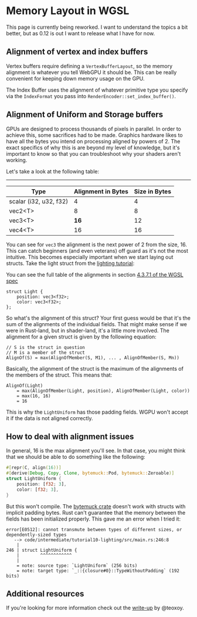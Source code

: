 # Memory Layout in WGSL

<div class="warn">

This page is currently being reworked. I want to understand the topics a bit better, but as 0.12 is out I want to release what I have for now.

</div>

## Alignment of vertex and index buffers

Vertex buffers require defining a `VertexBufferLayout`, so the memory alignment is whatever you tell WebGPU it should be. This can be really convenient for keeping down memory usage on the GPU.

The Index Buffer uses the alignment of whatever primitive type you specify via the `IndexFormat` you pass into `RenderEncoder::set_index_buffer()`.

## Alignment of Uniform and Storage buffers

GPUs are designed to process thousands of pixels in parallel. In order to achieve this, some sacrifices had to be made. Graphics hardware likes to have all the bytes you intend on processing aligned by powers of 2. The exact specifics of why this is are beyond my level of knowledge, but it's important to know so that you can troubleshoot why your shaders aren't working.

<!-- The address of the position of an instance in memory has to be a multiple of its alignment. Normally alignment is the same as size. Exceptions are vec3, structs, and arrays. A vec3 is padded to be a vec4 which means it behaves as if it was a vec4 just that the last entry is not used. -->

Let's take a look at the following table:

---------------------------------------------------------------
| Type                   | Alignment in Bytes | Size in Bytes |
|------------------------|--------------------|---------------|
| scalar (i32, u32, f32) |                  4 |             4 |
| vec2&lt;T&gt;          |                  8 |             8 |
| vec3&lt;T&gt;          |             **16** |            12 |
| vec4&lt;T&gt;          |                 16 |            16 |

You can see for `vec3` the alignment is the next power of 2 from the size, 16. This can catch beginners (and even veterans) off guard as it's not the most intuitive. This becomes especially important when we start laying out structs. Take the light struct from the [lighting tutorial](../../intermediate/tutorial10-lighting/#seeing-the-light):

You can see the full table of the alignments in section [4.3.7.1 of the WGSL spec](https://www.w3.org/TR/WGSL/#alignment-and-size)

```wgsl
struct Light {
    position: vec3<f32>;
    color: vec3<f32>;
};
```

So what's the alignment of this struct? Your first guess would be that it's the sum of the alignments of the individual fields. That might make sense if we were in Rust-land, but in shader-land, it's a little more involved. The alignment for a given struct is given by the following equation:

```
// S is the struct in question
// M is a member of the struct
AlignOf(S) = max(AlignOfMember(S, M1), ... , AlignOfMember(S, Mn))
```

Basically, the alignment of the struct is the maximum of the alignments of the members of the struct. This means that:

```
AlignOf(Light) 
    = max(AlignOfMember(Light, position), AlignOfMember(Light, color))
    = max(16, 16)
    = 16
```

This is why the `LightUniform` has those padding fields. WGPU won't accept it if the data is not aligned correctly.

## How to deal with alignment issues

In general, 16 is the max alignment you'll see. In that case, you might think that we should be able to do something like the following:

```rust
#[repr(C, align(16))]
#[derive(Debug, Copy, Clone, bytemuck::Pod, bytemuck::Zeroable)]
struct LightUniform {
    position: [f32; 3],
    color: [f32; 3],
}
```

But this won't compile. The [bytemuck crate](https://docs.rs/bytemuck/) doesn't work with structs with implicit padding bytes. Rust can't guarantee that the memory between the fields has been initialized properly. This gave me an error when I tried it:

```
error[E0512]: cannot transmute between types of different sizes, or dependently-sized types
   --> code/intermediate/tutorial10-lighting/src/main.rs:246:8
    |
246 | struct LightUniform {
    |        ^^^^^^^^^^^^
    |
    = note: source type: `LightUniform` (256 bits)
    = note: target type: `_::{closure#0}::TypeWithoutPadding` (192 bits)
```

## Additional resources

If you're looking for more information check out the [write-up](https://gist.github.com/teoxoy/936891c16c2a3d1c3c5e7204ac6cd76c) by @teoxoy.